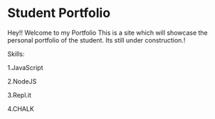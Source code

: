 # Student Portfolio

Hey!! Welcome to my Portfolio 
This is a site which will showcase the personal portfolio of the student.
Its still under construction.!

Skills:

1.JavaScript

2.NodeJS

3.Repl.it

4.CHALK
